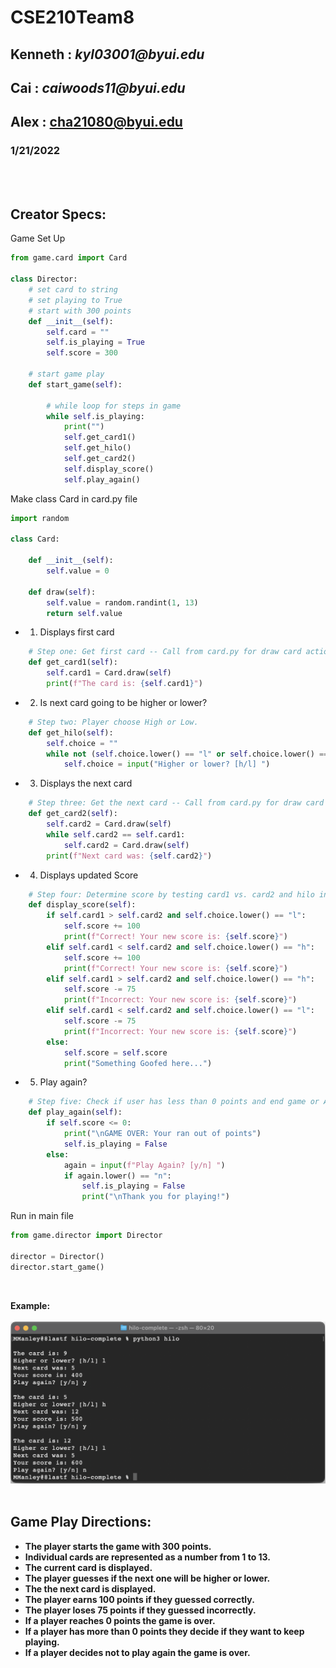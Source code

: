 # CSE210Team8
##  Kenneth :  _kyl03001@byui.edu_   
## Cai :  _caiwoods11@byui.edu_
## Alex : cha21080@byui.edu
### 1/21/2022

<br>
<br>

## Creator Specs:<br>

Game Set Up 
```python 
from game.card import Card

class Director:
    # set card to string
    # set playing to True
    # start with 300 points
    def __init__(self):
        self.card = ""
        self.is_playing = True
        self.score = 300
        
    # start game play
    def start_game(self):
        
        # while loop for steps in game 
        while self.is_playing:
            print("")
            self.get_card1()
            self.get_hilo()
            self.get_card2()
            self.display_score()
            self.play_again() 
```
Make class Card in card.py file
```python 
import random

class Card:

    def __init__(self):
        self.value = 0

    def draw(self):
        self.value = random.randint(1, 13)
        return self.value

```

 - 1. Displays first card

```python 
    # Step one: Get first card -- Call from card.py for draw card action. 
    def get_card1(self):
        self.card1 = Card.draw(self)
        print(f"The card is: {self.card1}")
```

 - 2. Is next card going to be higher or lower?

```python 
    # Step two: Player choose High or Low.
    def get_hilo(self):
        self.choice = ""
        while not (self.choice.lower() == "l" or self.choice.lower() == "h"):
            self.choice = input("Higher or lower? [h/l] ")
```

 - 3. Displays the next card

```python 
    # Step three: Get the next card -- Call from card.py for draw card action.
    def get_card2(self):
        self.card2 = Card.draw(self)
        while self.card2 == self.card1:
            self.card2 = Card.draw(self)
        print(f"Next card was: {self.card2}")
```

 - 4. Displays updated Score

```python 
    # Step four: Determine score by testing card1 vs. card2 and hilo input.
    def display_score(self):
        if self.card1 > self.card2 and self.choice.lower() == "l":
            self.score += 100
            print(f"Correct! Your new score is: {self.score}")
        elif self.card1 < self.card2 and self.choice.lower() == "h":
            self.score += 100
            print(f"Correct! Your new score is: {self.score}")
        elif self.card1 > self.card2 and self.choice.lower() == "h":
            self.score -= 75
            print(f"Incorrect: Your new score is: {self.score}")
        elif self.card1 < self.card2 and self.choice.lower() == "l":
            self.score -= 75
            print(f"Incorrect: Your new score is: {self.score}")
        else:
            self.score = self.score  
            print("Something Goofed here...") 
```

 - 5. Play again?

```python 
    # Step five: Check if user has less than 0 points and end game or Ask user if they want to play again.
    def play_again(self):
        if self.score <= 0:
            print("\nGAME OVER: Your ran out of points")
            self.is_playing = False
        else:
            again = input(f"Play Again? [y/n] ")
            if again.lower() == "n":
                self.is_playing = False
                print("\nThank you for playing!")
```
Run in main file 

```python
from game.director import Director

director = Director()
director.start_game()
```
<br>

<b> Example:
<br>
<br>
![](hilo-screenshot.png)
<br>
<br>

## Game Play Directions:
   - The player starts the game with 300 points. <br>
   - Individual cards are represented as a number from 1 to 13.<br>
   - The current card is displayed.<br>
   - The player guesses if the next one will be higher or lower.<br>
   - The the next card is displayed.<br>
   - The player earns 100 points if they guessed correctly.<br>
   - The player loses 75 points if they guessed incorrectly.<br>
   - If a player reaches 0 points the game is over.<br>
   - If a player has more than 0 points they decide if they want to keep playing.<br>
   - If a player decides not to play again the game is over. <br>




